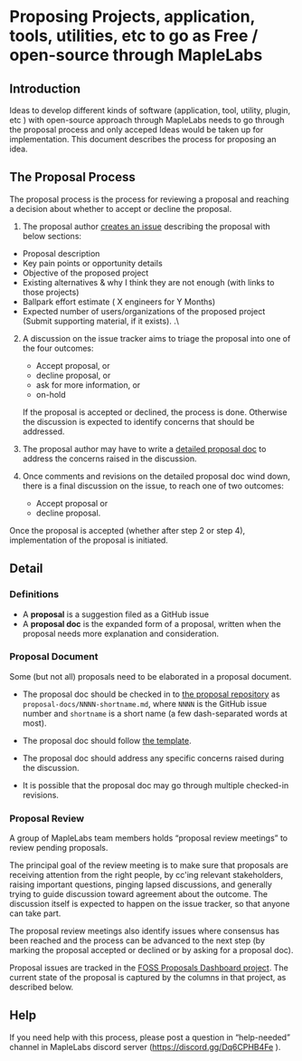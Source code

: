 # Proposing Projects, application, tools, utilities, etc to go as Free / open-source through MapleLabs

## Introduction

Ideas to develop different kinds of software (application, tool, utility, plugin, etc ) with open-source approach through MapleLabs needs to go through the proposal process and only acceped Ideas would be taken up for implementation. 
This document describes the process for proposing an idea.


## The Proposal Process

The proposal process is the process for reviewing a proposal and reaching
a decision about whether to accept or decline the proposal.

1. The proposal author [creates an issue]( https://github.com/maplelabs/FOSS-Proposals/issues/new ) describing the proposal with below sections:
- Proposal description
- Key pain points or opportunity details
- Objective of the proposed project
- Existing alternatives & why I think they are not enough (with links to those projects)
- Ballpark effort estimate ( X engineers for Y Months)
- Expected number of users/organizations of the proposed project (Submit supporting material, if it exists). .\
   
2. A discussion on the issue tracker aims to triage the proposal into one of the four outcomes:
     - Accept proposal, or
     - decline proposal, or
     - ask for more information, or
     - on-hold

   If the proposal is accepted or declined, the process is done.
   Otherwise the discussion is expected to identify concerns that should be addressed.

3. The proposal author may have to write a [detailed proposal doc](#proposal-document) to address the concerns raised in the discussion.

4. Once comments and revisions on the detailed proposal doc wind down, there is a final
   discussion on the issue, to reach one of two outcomes:
    - Accept proposal or
    - decline proposal.

Once the proposal is accepted (whether after step 2 or step 4), implementation of the proposal is initiated.

## Detail

### Definitions

- A **proposal** is a suggestion filed as a GitHub issue
- A **proposal doc** is the expanded form of a proposal, written when the
  proposal needs more explanation and consideration.

### Proposal Document

Some (but not all) proposals need to be elaborated in a proposal document.

- The proposal doc should be checked in to [the proposal repository]( https://github.com/maplelabs/FOSS-Proposals/tree/master/proposal-docs/ ) as `proposal-docs/NNNN-shortname.md`,
where `NNNN` is the GitHub issue number and `shortname` is a short name
(a few dash-separated words at most).

- The proposal doc should follow [the template]( https://github.com/maplelabs/FOSS-Proposals/blob/master/proposal-docs/Template.md ).

- The proposal doc should address any specific concerns raised during the discussion.

- It is possible that the proposal doc may go through multiple checked-in revisions.

### Proposal Review

A group of MapleLabs team members holds “proposal review meetings” to review pending proposals.

The principal goal of the review meeting is to make sure that proposals
are receiving attention from the right people,
by cc'ing relevant stakeholders, raising important questions,
pinging lapsed discussions, and generally trying to guide discussion
toward agreement about the outcome.
The discussion itself is expected to happen on the issue tracker,
so that anyone can take part.

The proposal review meetings also identify issues where
consensus has been reached and the process can be
advanced to the next step (by marking the proposal accepted
or declined or by asking for a proposal doc).

Proposal issues are tracked in the
[FOSS Proposals Dashboard project]( https://github.com/orgs/maplelabs/projects/4/views/1 ).
The current state of the proposal is captured by the columns in that project,
as described below.

## Help

If you need help with this process, please post a question in “help-needed” channel in MapleLabs discord server (https://discord.gg/Dq6CPHB4Fe ).
